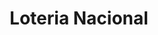 ---
title: "Loteria Nacional"
url: /ciudad-autonoma-de-buenos-aires/loteria-nacional-santiago-del-estero/
shop: Lotterie
---